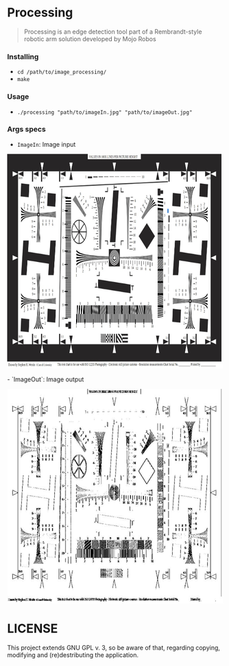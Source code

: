 # Processing
> Processing is an edge detection tool part of a Rembrandt-style robotic arm solution developed by Mojo Robos

### Installing
  - `cd /path/to/image_processing/`
  - `make`

### Usage
  - `./processing "path/to/imageIn.jpg" "path/to/imageOut.jpg"`

### Args specs
  - `ImageIn`: Image input
<p align="center">
	<img alt="BrainStation" src="./assets/in.jpg" height="500px" />
</p>
  - `ImageOut`: Image output
<p align="center">
	<img alt="BrainStation" src="./assets/out.jpg" height="500px" />
</p>

# LICENSE
This project extends GNU GPL v. 3, so be aware of that, regarding copying, modifying and (re)destributing the application.

